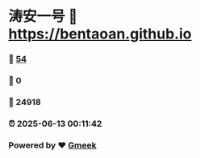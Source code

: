 # 涛安一号 :link: https://bentaoan.github.io 
### :page_facing_up: [54](https://bentaoan.github.io/tag.html) 
### :speech_balloon: 0 
### :hibiscus: 24918 
### :alarm_clock: 2025-06-13 00:11:42 
### Powered by :heart: [Gmeek](https://github.com/Meekdai/Gmeek)
